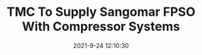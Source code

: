---
"title": "TMC To Supply Sangomar FPSO With Compressor Systems"
"date": "2021-9-24 12:10:30"
"feed_name": "RIGZONE"
"feed_website": "http://www.rigzone.com/"
"feed_rss": "http://www.rigzone.com/news/rss/rigzone_latest.aspx"
"link": "https://www.rigzone.com/news/tmc_to_supply_sangomar_fpso_with_compressor_systems-24-sep-2021-166522-article/?rss=true"
"file": "_posts/2021-1-1-bcc02aa25b60c62c1708e7a2686c52bcc3c6af4f.md"
"accident": "0"
"drilling": "0"
"dead": "0"
"injured": "0"
"where": "unknown site"
"place": "unknown place"
---